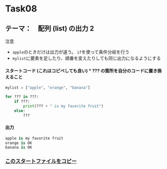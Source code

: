 # Task08

## テーマ：　配列 (list) の出力 2

注意

- `apple`のときだけは出力が違う。 `if`を使って条件分岐を行う
- `mylist`に要素を足したり、順番を変えたりしても同じ出力になるようにする

#### スタートコード (これはコピペしても良い) \* **???** の箇所を自分のコードに置き換えること

```python
mylist = ["apple", "orange", "banana"]

for ??? in ???:
    if ???:
        print(??? + " is my favorite fruit")
    else:
        ???

```

#### 出力

```python
apple is my favorite fruit
orange is OK
banana is OK
```

### [このスタートファイルをコピー](https://github.com/Seigakuin/todays_task/blob/master/task_templates/task08.py)
